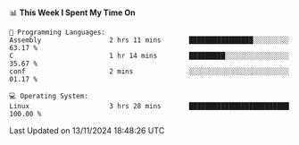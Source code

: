 <!--START_SECTION:waka-->
📊 **This Week I Spent My Time On** 

```text
💬 Programming Languages: 
Assembly                 2 hrs 11 mins       ████████████████░░░░░░░░░   63.17 % 
C                        1 hr 14 mins        █████████░░░░░░░░░░░░░░░░   35.67 % 
conf                     2 mins              ░░░░░░░░░░░░░░░░░░░░░░░░░   01.17 % 

💻 Operating System: 
Linux                    3 hrs 28 mins       █████████████████████████   100.00 % 
```


 Last Updated on 13/11/2024 18:48:26 UTC
<!--END_SECTION:waka-->

